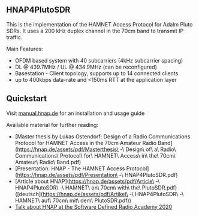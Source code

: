 ## HNAP4PlutoSDR

This is the implementation of the HAMNET Access Protocol for 
Adalm Pluto SDRs. It uses a 200 kHz duplex channel in the 70cm band to 
transmit IP traffic.

Main Features:
- OFDM based system with 40 subcarriers (4kHz subcarrier spacing)
- DL @ 439.7MHz / UL @ 434.9MHz (can be reconfigured)
- Basestation - Client topology, supports up to 14 connected clients
- up to 400kbps data-rate and <150ms RTT at the application layer

## Quickstart

Visit [manual.hnap.de](https://manual.hnap.de/) for an installation and usage guide

Available material for further reading:

* [Master thesis by Lukas Ostendorf: Design of a Radio Communications Protocol for
HAMNET Access in the 70cm Amateur Radio Band](https://hnap.de/assets/pdf/Masterthesis\ -\ Design\ of\ a\ Radio\ Communications\ Protocol\ for\ HAMNET\ Access\ in\ the\ 70cm\ Amateur\ Radio\ Band.pdf)
* [Presentation: HNAP - The HAMNET Access Protocol](https://hnap.de/assets/pdf/Presentation\ -\ HNAP4PlutoSDR.pdf)
* [Article about HNAP](https://hnap.de/assets/pdf/Article\ -\ HNAP4PlutoSDR\ -\ HAMNET\ on\ 70cm\ with\ the\ PlutoSDR.pdf) ([deutsch](https://hnap.de/assets/pdf/Artikel\ -\ HNAP4PlutoSDR\ -\ HAMNET\ auf\ 70cm\ mit\ dem\ PlutoSDR.pdf))
* [Talk about HNAP at the Software Defined Radio Academy 2020](https://www.youtube.com/watch?v=AMATF5XX71o&t=152)
